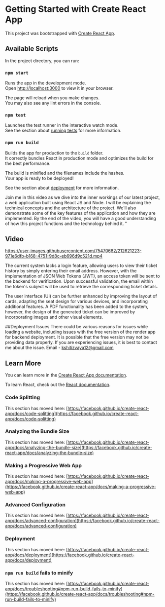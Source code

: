 # Getting Started with Create React App

This project was bootstrapped with [Create React App](https://github.com/facebook/create-react-app).

## Available Scripts

In the project directory, you can run:

### `npm start`

Runs the app in the development mode.\
Open [http://localhost:3000](http://localhost:3000) to view it in your browser.

The page will reload when you make changes.\
You may also see any lint errors in the console.

### `npm test`

Launches the test runner in the interactive watch mode.\
See the section about [running tests](https://facebook.github.io/create-react-app/docs/running-tests) for more information.

### `npm run build`

Builds the app for production to the `build` folder.\
It correctly bundles React in production mode and optimizes the build for the best performance.

The build is minified and the filenames include the hashes.\
Your app is ready to be deployed!

See the section about [deployment](https://facebook.github.io/create-react-app/docs/deployment) for more information.

Join me in this video as we dive into the inner workings of our latest project, a web application built using React JS and Node. I will be explaining the technical concepts and the architecture of the project. We'll also demonstrate some of the key features of the application and how they are implemented. By the end of the video, you will have a good understanding of how this project functions and the technology behind it. "


## Video 
https://user-images.githubusercontent.com/75470682/212621223-971e6dfb-b168-4751-9d8c-eb696d9c521d.mp4

The current system lacks a login feature, allowing users to view their ticket history by simply entering their email address. However, with the implementation of JSON Web Tokens (JWT), an access token will be sent to the backend for verification. Upon successful validation, the email within the token's subject will be used to retrieve the corresponding ticket details.

The user interface (UI) can be further enhanced by improving the layout of cards, adapting the seat design for various devices, and incorporating additional features.
A PDF functionality has been added to the system, however, the design of the generated ticket can be improved by incorporating images and other visual elements.

##Deployment Issues
There could be various reasons for issues while loading a website, including issues with the free version of the render app for backend deployment. It is possible that the free version may not be providing data properly. If you are experiencing issues, it is best to contact me about the issue.
Email - kshitizvaya12@gmail.com

## Learn More

You can learn more in the [Create React App documentation](https://facebook.github.io/create-react-app/docs/getting-started).

To learn React, check out the [React documentation](https://reactjs.org/).

### Code Splitting

This section has moved here: [https://facebook.github.io/create-react-app/docs/code-splitting](https://facebook.github.io/create-react-app/docs/code-splitting)

### Analyzing the Bundle Size

This section has moved here: [https://facebook.github.io/create-react-app/docs/analyzing-the-bundle-size](https://facebook.github.io/create-react-app/docs/analyzing-the-bundle-size)

### Making a Progressive Web App

This section has moved here: [https://facebook.github.io/create-react-app/docs/making-a-progressive-web-app](https://facebook.github.io/create-react-app/docs/making-a-progressive-web-app)

### Advanced Configuration

This section has moved here: [https://facebook.github.io/create-react-app/docs/advanced-configuration](https://facebook.github.io/create-react-app/docs/advanced-configuration)

### Deployment

This section has moved here: [https://facebook.github.io/create-react-app/docs/deployment](https://facebook.github.io/create-react-app/docs/deployment)

### `npm run build` fails to minify

This section has moved here: [https://facebook.github.io/create-react-app/docs/troubleshooting#npm-run-build-fails-to-minify](https://facebook.github.io/create-react-app/docs/troubleshooting#npm-run-build-fails-to-minify)
